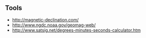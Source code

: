 ## Tools

* http://magnetic-declination.com/
* http://www.ngdc.noaa.gov/geomag-web/
* http://www.satsig.net/degrees-minutes-seconds-calculator.htm